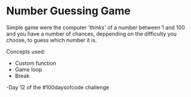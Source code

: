 # Number Guessing Game

Simple game were the computer *'thinks'* of a number between 1 and 100 and you have a number of chances, deppending on the difficulty you choose, to guess which number it is.

Concepts used:
<ul>  
<li>Custom function</li>  
<li>Game loop</li>  
<li>Break</li> 
</ul>

-Day 12 of the #100daysofcode challenge
